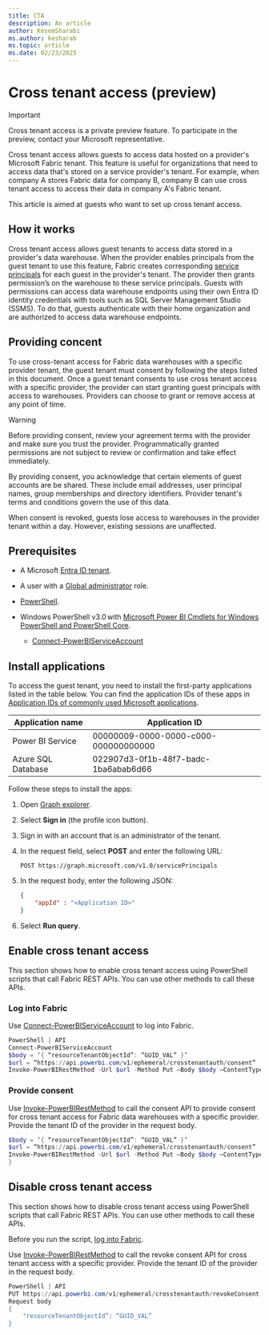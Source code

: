 ```yaml
---
title: CTA
description: An article
author: KesemSharabi
ms.author: kesharab
ms.topic: article
ms.date: 02/23/2025
---
```


# Cross tenant access (preview)

>[!IMPORTANT]
>Cross tenant access is a private preview feature. To participate in the preview, contact your Microsoft representative.

Cross tenant access allows guests to access data hosted on a provider's Microsoft Fabric tenant. This feature is useful for organizations that need to access data that's stored on a service provider's tenant. For example, when company A stores Fabric data for company B, company B can use cross tenant access to access their data in company A's Fabric tenant.

This article is aimed at guests who want to set up cross tenant access. 

## How it works

Cross tenant access allows guest tenants to access data stored in a provider's data warehouse. When the provider enables principals from the guest tenant to use this feature, Fabric creates corresponding [service principals](/entra/identity-platform/app-objects-and-service-principals#service-principal-object) for each guest in the provider's tenant. The provider then grants permission’s on the warehouse to these service principals. Guests with permissions can access data warehouse endpoints using their own Entra ID identity credentials with tools such as SQL Server Management Studio (SSMS). To do that, guests authenticate with their home organization and are authorized to access data warehouse endpoints.

## Providing concent

To use cross-tenant access for Fabric data warehouses with a specific provider tenant, the guest tenant must consent by following the steps listed in this document. Once a guest tenant consents to use cross tenant access with a specific provider, the provider can start granting guest principals with access to warehouses. Providers can choose to grant or remove access at any point of time.

>[!WARNING]
> Before providing consent, review your agreement terms with the provider and make sure you trust the provider. Programmatically granted permissions are not subject to review or confirmation and take effect immediately.

By providing consent, you acknowledge that certain elements of guest accounts are be shared. These include email addresses, user principal names, group memberships and directory identifiers. Provider tenant's terms and conditions  govern the use of this data.

When consent is revoked, guests lose access to warehouses in the provider tenant within a day. However, existing sessions are unaffected.

## Prerequisites

* A Microsoft [Entra ID tenant](/azure/azure-portal/get-subscription-tenant-id).

* A user with a [Global administrator](/entra/identity/role-based-access-control/permissions-reference#global-administrator) role.

* [PowerShell](/powershell/azure/install-azure-powershell).

* Windows PowerShell v3.0 with [Microsoft Power BI Cmdlets for Windows PowerShell and PowerShell Core](/powershell/power-bi/overview).
    * [Connect-PowerBIServiceAccount](/powershell/module/microsoftpowerbimgmt.profile/connect-powerbiserviceaccount)

## Install applications

To access the guest tenant, you need to install the first-party applications listed in the table below. You can find the application IDs of these apps in [Application IDs of commonly used Microsoft applications](/troubleshoot/entra/entra-id/governance/verify-first-party-apps-sign-in#application-ids-of-commonly-used-microsoft-applications).

| Application name   | Application ID                       |
|--------------------|--------------------------------------|
| Power BI Service   | 00000009-0000-0000-c000-000000000000 |
| Azure SQL Database | 022907d3-0f1b-48f7-badc-1ba6abab6d66 |

Follow these steps to install the apps:

1. Open [Graph explorer](https://aka.ms/ge).

2. Select **Sign in** (the profile icon button).

3. Sign in with an account that is an administrator of the tenant. <!-- how do they have an admin on the tenant? -->

4. In the request field, select **POST** and enter the following URL:

    ```http
    POST https://graph.microsoft.com/v1.0/servicePrincipals
    ```

5. In the request body, enter the following JSON:

    ```json
    { 
        "appId" : "<Application ID>"
    }
    ```

6. Select **Run query**.

## Enable cross tenant access

This section shows how to enable cross tenant access using PowerShell scripts that call Fabric REST APIs. You can use other methods to call these APIs.

### Log into Fabric

Use [Connect-PowerBIServiceAccount](/powershell/module/microsoftpowerbimgmt.profile/connect-powerbiserviceaccount) to log into Fabric.

```powershell
PowerShell | API 
Connect-PowerBIServiceAccount 
$body = ‘{ “resourceTenantObjectId”: “GUID_VAL” }’ 
$url = “https://api.powerbi.com/v1/ephemeral/crosstenantauth/consent” 
Invoke-PowerBIRestMethod -Url $url -Method Put –Body $body –ContentType “application/json” 
```

### Provide consent

Use [Invoke-PowerBIRestMethod](/powershell/module/microsoftpowerbimgmt.profile/invoke-powerbirestmethod) to call the consent API to provide consent for cross tenant access for Fabric data warehouses with a specific provider. Provide the tenant ID of the provider in the request body.

```powershell
$body = ‘{ “resourceTenantObjectId”: “GUID_VAL” }’ 
$url = “https://api.powerbi.com/v1/ephemeral/crosstenantauth/consent” 
Invoke-PowerBIRestMethod -Url $url -Method Put –Body $body –ContentType “application/json” 
} 
```

## Disable cross tenant access

This section shows how to disable cross tenant access using PowerShell scripts that call Fabric REST APIs. You can use other methods to call these APIs.

Before you run the script, [log into Fabric](#log-into-fabric).

Use [Invoke-PowerBIRestMethod](/powershell/module/microsoftpowerbimgmt.profile/invoke-powerbirestmethod) to call the revoke consent API for cross tenant access with a specific provider. Provide the tenant ID of the provider in the request body.

```powershell
PowerShell | API 
PUT https://api.powerbi.com/v1/ephemeral/crosstenantauth/revokeConsent 
Request body 
{ 
    "resourceTenantObjectId”: “GUID_VAL”
} 
```
